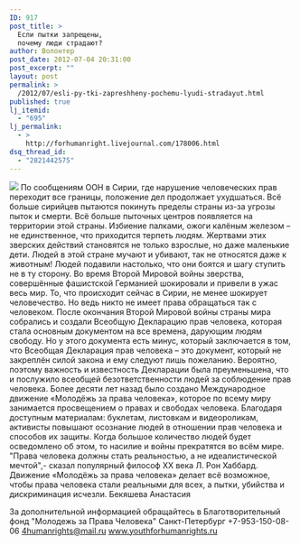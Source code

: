 ```yaml
---
ID: 917
post_title: >
  Если пытки запрещены,
  почему люди страдают?
author: Волонтер
post_date: 2012-07-04 20:31:00
post_excerpt: ""
layout: post
permalink: >
  /2012/07/esli-py-tki-zapreshheny-pochemu-lyudi-stradayut.html
published: true
lj_itemid:
  - "695"
lj_permalink:
  - >
    http://forhumanright.livejournal.com/178006.html
dsq_thread_id:
  - "2821442575"
---
```

<img src="http://cs5338.vk.com/u132145096/132409092/x_5b26039f.jpg" /> По сообщениям ООН в Сирии, где нарушение человеческих прав переходит все границы, положение дел продолжает ухудшаться. Всё больше сирийцев пытаются покинуть пределы страны из-за угрозы пыток и смерти.
Всё больше пыточных центров появляется на территории этой страны. Избиение палками, ожоги калёным железом – не единственное, что приходится терпеть людям. Жертвами этих зверских действий становятся не только взрослые, но даже маленькие дети. Людей в этой стране мучают и убивают, так не относятся даже к животным! Людей подавили настолько, что они боятся и шагу ступить не в ту сторону. Во время Второй Мировой войны зверства, совершённые фашистской Германией шокировали и привели в ужас весь мир. То, что происходит сейчас в Сирии, не менее шокирует человечество. Но ведь никто не имеет права обращаться так с человеком. После окончания Второй Мировой войны страны мира собрались и создали Всеобщую Декларацию прав человека, которая стала основным документом на все времена, дарующим людям свободу. Но у этого документа есть минус, который заключается в том, что Всеобщая Декларация прав человека – это документ, который не закреплён силой закона и ему следуют лишь пожеланию. Вероятно, поэтому важность и известность Декларации была преуменьшена, что и послужило всеобщей безответственности людей за соблюдение прав человека. 
Более десяти лет назад было создано Международное движение «Молодёжь за права человека», которое по всему миру занимается просвещением о правах и свободах человека. Благодаря доступным материалам: буклетам, листовкам и видеороликам, активисты повышают осознание людей в отношении прав человека и способов их защиты. Когда большое количество людей будет осведомлено об этом, то насилие и войны прекратятся во всём мире.  
"Права человека должны стать реальностью, а не идеалистической мечтой",- сказал популярный философ ХХ века Л. Рон Хаббард. Движение «Молодёжь за права человека» делает всё возможное, чтобы права человека стали реальными для всех, а пытки, убийства и дискриминация исчезли.
Бекяшева Анастасия

За дополнительной информацией обращайтесь в
Благотворительный фонд
"Молодежь за Права Человека" Санкт-Петербург 
+7-953-150-08-06 
4humanrights@mail.ru
www.youthforhumanrights.ru